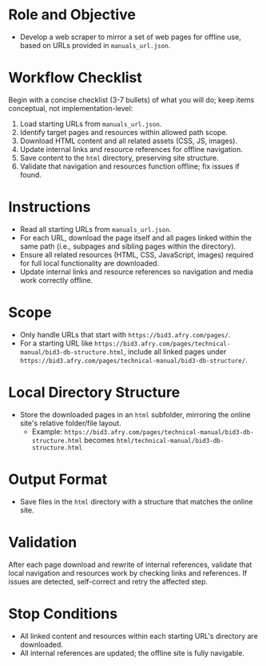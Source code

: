 # Role and Objective
- Develop a web scraper to mirror a set of web pages for offline use, based on URLs provided in `manuals_url.json`.

# Workflow Checklist
Begin with a concise checklist (3-7 bullets) of what you will do; keep items conceptual, not implementation-level:
1. Load starting URLs from `manuals_url.json`.
2. Identify target pages and resources within allowed path scope.
3. Download HTML content and all related assets (CSS, JS, images).
4. Update internal links and resource references for offline navigation.
5. Save content to the `html` directory, preserving site structure.
6. Validate that navigation and resources function offline; fix issues if found.

# Instructions
- Read all starting URLs from `manuals_url.json`.
- For each URL, download the page itself and all pages linked within the same path (i.e., subpages and sibling pages within the directory).
- Ensure all related resources (HTML, CSS, JavaScript, images) required for full local functionality are downloaded.
- Update internal links and resource references so navigation and media work correctly offline.

# Scope
- Only handle URLs that start with `https://bid3.afry.com/pages/`.
- For a starting URL like `https://bid3.afry.com/pages/technical-manual/bid3-db-structure.html`, include all linked pages under `https://bid3.afry.com/pages/technical-manual/bid3-db-structure/`.

# Local Directory Structure
- Store the downloaded pages in an `html` subfolder, mirroring the online site's relative folder/file layout.
    - Example: `https://bid3.afry.com/pages/technical-manual/bid3-db-structure.html` becomes `html/technical-manual/bid3-db-structure.html`

# Output Format
- Save files in the `html` directory with a structure that matches the online site.

# Validation
After each page download and rewrite of internal references, validate that local navigation and resources work by checking links and references. If issues are detected, self-correct and retry the affected step.

# Stop Conditions
- All linked content and resources within each starting URL's directory are downloaded.
- All internal references are updated; the offline site is fully navigable.